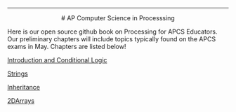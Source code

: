 ---

<p style="text-align: center"> # AP Computer Science in Processsing </p>
Here is our open source github book on Processing for APCS Educators.  Our preliminary chapters will include topics typically found on the APCS exams in May.  Chapters are listed below!

[Introduction and Conditional Logic](https://github.com/treinartz/APCS.Processing.Fellowship.Resources/blob/gh-pages/chapters/IntroAndConditionalLogic.md)

[Strings](https://github.com/treinartz/pFellowship/blob/gh-pages/Strings.md)

[Inheritance](https://github.com/treinartz/pFellowship/blob/gh-pages/chapters/Inheritance.md)

[2DArrays](https://github.com/treinartz/pFellowship/blob/gh-pages/2DArrays.md)




